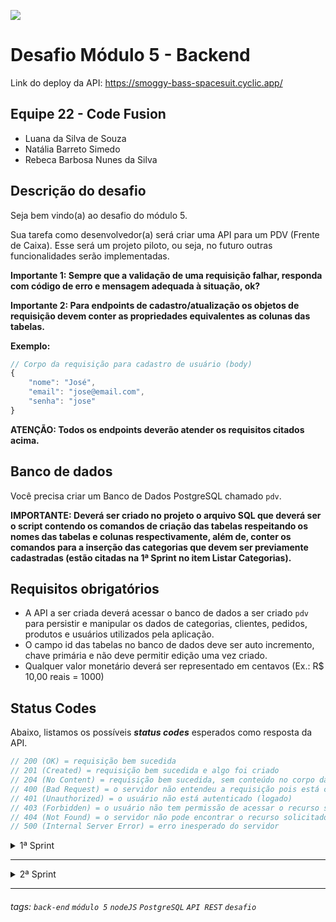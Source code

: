 ![](https://i.imgur.com/xG74tOh.png)

# Desafio Módulo 5 - Backend

Link do deploy da API: https://smoggy-bass-spacesuit.cyclic.app/

## Equipe 22 - Code Fusion

- Luana da Silva de Souza
- Natália Barreto Simedo
- Rebeca Barbosa Nunes da Silva

## Descrição do desafio

Seja bem vindo(a) ao desafio do módulo 5.

Sua tarefa como desenvolvedor(a) será criar uma API para um PDV (Frente de Caixa). Esse será um projeto piloto, ou seja, no futuro outras funcionalidades serão implementadas.

**Importante 1: Sempre que a validação de uma requisição falhar, responda com código de erro e mensagem adequada à situação, ok?**

**Importante 2: Para endpoints de cadastro/atualização os objetos de requisição devem conter as propriedades equivalentes as colunas das tabelas.**

**Exemplo:**

```javascript
// Corpo da requisição para cadastro de usuário (body)
{
    "nome": "José",
    "email": "jose@email.com",
    "senha": "jose"
}
```

**ATENÇÃO: Todos os endpoints deverão atender os requisitos citados acima.**

## **Banco de dados**

Você precisa criar um Banco de Dados PostgreSQL chamado `pdv`.

**IMPORTANTE: Deverá ser criado no projeto o arquivo SQL que deverá ser o script contendo os comandos de criação das tabelas respeitando os nomes das tabelas e colunas respectivamente, além de, conter os comandos para a inserção das categorias que devem ser previamente cadastradas (estão citadas na 1ª Sprint no item Listar Categorias).**

## **Requisitos obrigatórios**

- A API a ser criada deverá acessar o banco de dados a ser criado `pdv` para persistir e manipular os dados de categorias, clientes, pedidos, produtos e usuários utilizados pela aplicação.
- O campo id das tabelas no banco de dados deve ser auto incremento, chave primária e não deve permitir edição uma vez criado.
- Qualquer valor monetário deverá ser representado em centavos (Ex.: R$ 10,00 reais = 1000)

## **Status Codes**

Abaixo, listamos os possíveis **_status codes_** esperados como resposta da API.

```javascript
// 200 (OK) = requisição bem sucedida
// 201 (Created) = requisição bem sucedida e algo foi criado
// 204 (No Content) = requisição bem sucedida, sem conteúdo no corpo da resposta
// 400 (Bad Request) = o servidor não entendeu a requisição pois está com uma sintaxe/formato inválido
// 401 (Unauthorized) = o usuário não está autenticado (logado)
// 403 (Forbidden) = o usuário não tem permissão de acessar o recurso solicitado
// 404 (Not Found) = o servidor não pode encontrar o recurso solicitado
// 500 (Internal Server Error) = erro inesperado do servidor
```

<details>
<summary>1ª Sprint</summary>
<br>

<details>
<summary><b>Banco de Dados</b></summary>
<br>

Crie as seguintes tabelas e colunas abaixo:

**ATENÇÃO! Os nomes das tabelas e das colunas a serem criados devem seguir exatamente os nomes listados abaixo.**

- usuarios
  - id
  - nome
  - email (campo único)
  - senha
- categorias
  - id
  - descricao

</details>

<details>
<summary><b>Listar categorias</b></summary>

#### `GET` `/categoria`

Essa é a rota que será chamada quando o usuário quiser listar todas as categorias cadastradas.

As categorias a seguir precisam ser previamente cadastradas para que sejam listadas no endpoint de listagem das categorias.

## **Categorias**

- Informática
- Celulares
- Beleza e Perfumaria
- Mercado
- Livros e Papelaria
- Brinquedos
- Moda
- Bebê
- Games

### Requisição

Sem parâmetros de rota ou de query. Sem conteúdo no body da requisição.

### Resposta

Em caso de sucesso, todas as categorias cadastradas serão listadas.

```javascript
// HTTP Status 200
[
    {
        "id": 1,
        "descricao": "Informática"
    },
    {
        "id": 2,
        "descricao": "Celulares"
    }
]
```

</details>

<details>
<summary><b>Cadastrar usuário</b></summary>

#### `POST` `/usuario`

Essa é a rota que será utilizada para cadastrar um novo usuário no sistema.

### Requisição

Sem parâmetros de rota ou de query. O body da requisição deverá possuir um objeto com as propriedades: nome, email e senha.

```javascript
{
    "nome": "José",
    "email": "jose@email.com",
    "senha": "123456"
}
```

### Critérios de aceite:

    - Validar os campos obrigatórios:
        - nome
        - email
        - senha
    - A senha deve ser criptografada utilizando algum algoritmo de criptografia confiável.
    - O campo e-mail no banco de dados deve ser único para cada registro, não permitindo dois usuários possuírem o mesmo e-mail.

### Resposta

Em caso de sucesso, serão enviados no body da resposta todos os dados do usuário cadastrado, exceto a senha.

```javascript
// HTTP Status 201
{
    "id": 1,
    "nome": "José",
    "email": "jose@email.com"
}
```

Em caso de falha na validação, o body da resposta será um objeto com uma propriedade mensagem que possui como valor um texto explicando o motivo da falha.

```javascript
// HTTP Status 400
{
    "mensagem": "O campo nome é obrigatório."
}
```

```javascript
// HTTP Status 400
{
    "mensagem": "Já existe usuário cadastrado com o e-mail informado."
}
```

</details>

<details>
<summary><b>Efetuar login do usuário</b></summary>

#### `POST` `/login`

Essa é a rota que permite o usuário cadastrado realizar o login no sistema.

### Requisição

Sem parâmetros de rota ou de query. O body da requisição deverá possuir um objeto com as propriedades: email e senha.

```javascript
{
    "email": "jose@email.com",
    "senha": "123456"
}
```

### Critérios de aceite:

    - Validar se o e-mail e a senha estão corretos para o usuário em questão.
    - Gerar um token de autenticação para o usuário.

### Resposta

Em caso de sucesso, o body da resposta terá um objeto com a propriedade propriedade usuario contendo as informações do usuário autenticado, exceto a senha, e uma outra propriendade token que possui como valor o token de autenticação gerado.

```javascript
// HTTP Status 200
{
    "usuario": {
        "id": 1,
        "nome": "José",
        "email": "jose@email.com"
    },
    "token": "eyJhbGciOiJIUzI1NiIsInR5cCI6IkpXVCJ9.eyJpZCI6MiwiaWF0IjoxNjIzMjQ5NjIxLCJleHAiOjE2MjMyNzg0MjF9.KLR9t7m_JQJfpuRv9_8H2-XJ92TSjKhGPxJXVfX6wBI"
}
```

Em caso de falha na validação, o body da resposta será um objeto com uma propriedade mensagem que possui como valor um texto explicando o motivo da falha.

```javascript
// HTTP Status 400
{
    "mensagem": "Usuário e/ou senha inválido(s)."
}
```

```javascript
// HTTP Status 400
{
    "mensagem": "O campo senha é obrigatório."
}
```

</details>

---

## **ATENÇÃO**: Todas as funcionalidades (endpoints) a seguir, a partir desse ponto, deverão exigir o token de autenticação do usuário logado, recebendo no header com o formato Bearer Token. Portanto, em cada funcionalidade será necessário validar o token informado.

---

<details>
<summary><b>Detalhar perfil do usuário logado</b></summary>

#### `GET` `/usuario`

Essa é a rota que permite o usuário logado a visualizar os dados do seu próprio perfil, de acordo com a validação do token de autenticação.

### Requisição

Sem parâmetros de rota ou de query. Sem conteúdo no body da requisição.

### Resposta

Em caso de sucesso, serão enviados no body da resposta todos os dados do usuário cadastrado, exceto a senha.

```javascript
// HTTP Status 201
{
    "id": 1,
    "nome": "José",
    "email": "jose@email.com"
}
```

Em caso de falha na validação, o body da resposta será um objeto com uma propriedade mensagem que possui como valor um texto explicando o motivo da falha.

```javascript
// HTTP Status 401
{
    "mensagem": "Para acessar este recurso um token de autenticação válido deve ser enviado."
}
```

</details>

<details>
<summary><b>Editar perfil do usuário logado</b></summary>

#### `PUT` `/usuario`

Essa é a rota que permite o usuário logado atualizar informações de seu próprio cadastro, de acordo com a validação do token de autenticação.

### Requisição

Sem parâmetros de rota ou de query. O body da requisição deverá possuir um objeto com as propriedades: nome, email e senha.

```javascript
{
    "nome": "José",
    "email": "jose@email.com",
    "senha": "123456"
}
```

### Critérios de aceite:

    - Validar os campos obrigatórios:
        - nome
        - email
        - senha
    - A senha deve ser criptografada utilizando algum algoritmo de criptografia confiável.
    - O campo e-mail no banco de dados deve ser único para cada registro, não permitindo dois usuários possuírem o mesmo e-mail.

### Resposta

Em caso de sucesso, não será enviado conteúdo no body da resposta.

```javascript
// HTTP Status 204
```

Em caso de falha na validação, o body da resposta será um objeto com uma propriedade mensagem que possui como valor um texto explicando o motivo da falha.

```javascript
// HTTP Status 400
{
    "mensagem": "O campo senha é obrigatório."
}
```

```javascript
// HTTP Status 400
{
    "mensagem": "Já existe usuário cadastrado com o e-mail informado."
}
```

</details>

<details>
<summary><b>Efetuar deploy da aplicação</b></summary>
<br>

Fazer deploy do projeto e disponibilizar a URL.

</details>

</details>

---

<details>
<summary>2ª Sprint</summary>
<br>

<details>
<summary><b>Banco de Dados</b></summary>
<br>

Crie as seguintes tabelas e colunas abaixo:

**ATENÇÃO! Os nomes das tabelas e das colunas a serem criados devem seguir exatamente os nomes listados abaixo.**

- produtos
  - id
  - descricao
  - quantidade_estoque
  - valor
  - categoria_id
- clientes
  - id
  - nome
  - email (campo único)
  - cpf (campo único)
  - cep
  - rua
  - numero
  - bairro
  - cidade
  - estado

</details>

---

## **ATENÇÃO**: Todas as funcionalidades (endpoints) a seguir, a partir desse ponto, deverão exigir o token de autenticação do usuário logado, recebendo no header com o formato Bearer Token. Portanto, em cada funcionalidade será necessário validar o token informado.

---

<details>
<summary><b>Cadastrar Produto</b></summary>

#### `POST` `/produto`

Essa é a rota que permite o usuário logado cadastrar um novo produto no sistema.

### Requisição

Sem parâmetros de rota ou de query. O body da requisição deverá possuir um objeto com as propriedades: descricao, quantidade_estoque, valor e categoria_id.

```javascript
{
    "descricao": "Arroz",
    "quantidade_estoque": 5,
	"valor": 2000,
	"categoria_id": 4
}
```

### Critérios de aceite:

    -   Validar os campos obrigatórios:
        -   descricao
        -   quantidade_estoque
        -   valor
        -   categoria_id
    -   A categoria informada na qual o produto será vinculado deverá existir.

### Resposta

Em caso de sucesso, serão enviados no body da resposta todos os dados do produto cadastrado.

```javascript
// HTTP Status 201
{
	"id": 1,
	"descricao": "Arroz",
	"quantidade_estoque": 5,
	"valor": 2000,
	"categoria_id": 4
}
```

Em caso de falha na validação, o body da resposta será um objeto com uma propriedade mensagem que possui como valor um texto explicando o motivo da falha.

```javascript
// HTTP Status 400
{
	"mensagem": "O campo descricao é obrigatório."
}
```

```javascript
// HTTP Status 400
{
	"mensagem": "O campo quantidade_estoque deve ser um número inteiro."
}
```

```javascript
// HTTP Status 404
{
	"mensagem": "A categoria_id informada não foi encontrada."
}
```

</details>

<details>
<summary><b>Editar dados do produto</b></summary>

#### `PUT` `/produto/:id`

Essa é a rota que permite o usuário logado a atualizar as informações de um produto cadastrado.

### Requisição

Sem parâmetros do tipo query. O id do produto é enviado como parâmetro na rota. O body da requisição deverá possuir um objeto com as propriedades: descricao, quantidade_estoque, valor e categoria_id.

```javascript
{
    "descricao": "Arroz",
    "quantidade_estoque": 5,
	"valor": 2000,
	"categoria_id": 4
}
```

### Critérios de aceite:

    -   Validar se existe produto para o id enviado como parâmetro na rota.
    -   Validar os campos obrigatórios:
        -   descricao
        -   quantidade_estoque
        -   valor
        -   categoria_id
    -   A categoria informada na qual o produto será vinculado deverá existir.

### Resposta

Em caso de sucesso, não será enviado conteúdo no body da resposta.

```javascript
// HTTP Status 204
```

Em caso de falha na validação, o body da resposta será um objeto com uma propriedade mensagem que possui como valor um texto explicando o motivo da falha.

```javascript
// HTTP Status 404
{
	"mensagem": "Produto não encontrado."
}
```

```javascript
// HTTP Status 400
{
	"mensagem": "O campo valor não pode ser um número negativo."
}
```

</details>

<details>
<summary><b>Listar Produtos</b></summary>

#### `GET` `/produto`

Essa é a rota que será chamada quando o usuário logado quiser listar todos os produtos cadastrados.

Deveremos incluir um parâmetro do tipo query **categoria_id** para que seja possível consultar produtos por categorias, de modo, que serão filtrados de acordo com o id de uma categoria.

### Requisição

Sem parâmetros de rota e sem conteúdo no body na requisição. Pode ser passado um parâmetro do tipo query **categoria_id**. 

### Critérios de aceite:

    - Caso seja enviado o parâmetro do tipo query categoria_id, filtrar os produtos de acordo com a categoria, caso o id de categoria informada exista.
    - Caso não seja informado o parâmetro do tipo query categoria_id todos os produtos cadastrados deverão ser retornados.

### Resposta

Em caso de sucesso, serão enviados no body da resposta os produtos cadastrados.

```javascript
// HTTP Status 200
[
    {
	    "id": 1,
	    "descricao": "Arroz",
	    "quantidade_estoque": 5,
	    "valor": 2000,
	    "categoria_id": 4
    },
    {
        "id": 2,
	    "descricao": "Blusa azul",
	    "quantidade_estoque": 12,
	    "valor": 5890,
	    "categoria_id": 7
    }
]
```

Caso seja enviado como parâmetro do tipo query um id de categoria que não existe, será enviada uma mensagem de erro.

```javascript
// HTTP Status 404
{
    "mensagem": "O id de categoria informado não existe."
}
```

</details>

<details>
<summary><b>Detalhar Produto</b></summary>

#### `GET` `/produto/:id`

Essa é a rota que permite o usuário logado obter um de seus produtos cadastrados.

### Requisição

Sem parâmetros do tipo query e sem conteúdo no body da requisição. O id do produto é enviado como parâmetro na rota.

### Critérios de aceite:

    -   Validar se existe produto para o id enviado como parâmetro na rota.

### Resposta

Em caso de sucesso, serão enviados no body da resposta todos os dados do produto cadastrado.

```javascript
// HTTP Status 200
{
	"id": 1,
	"descricao": "Arroz",
	"quantidade_estoque": 5,
	"valor": 2000,
	"categoria_id": 4
}
```

Em caso de falha na validação, o body da resposta será um objeto com uma propriedade mensagem que possui como valor um texto explicando o motivo da falha.

```javascript
// HTTP Status 404
{
	"mensagem": "Produto não encontrado."
}
```

</details>

<details>
<summary><b>Excluir Produto por ID</b></summary>

#### `DELETE` `/produto/:id`

Essa é a rota que será chamada quando o usuário logado quiser excluir um de seus produtos cadastrados.

### Requisição

Sem parâmetros do tipo query e sem conteúdo no body da requisição. O id do produto é enviado como parâmetro na rota.

### Critérios de aceite:

    -   Validar se existe produto para o id enviado como parâmetro na rota.

### Resposta

Em caso de sucesso, não será enviada mensagem no body da resposta.

```javascript
// HTTP Status 204
```

Em caso de falha na validação, o body da resposta será um objeto com uma propriedade mensagem que possui como valor um texto explicando o motivo da falha.

```javascript
// HTTP Status 404
{
	"mensagem": "Produto não encontrado."
}
```

</details>

<details>
<summary><b>Cadastrar Cliente</b></summary>

#### `POST` `/cliente`

Essa é a rota que permite usuário logado cadastrar um novo cliente no sistema.

Critérios de aceite:

    -   Validar os campos obrigatórios:
        -   nome
        -   email
        -   cpf
    -   O campo e-mail no banco de dados deve ser único para cada registro, não permitindo dois clientes possuírem o mesmo e-mail.
    -   O campo cpf no banco de dados deve ser único para cada registro, não permitindo dois clientes possuírem o mesmo cpf.

</details>

<details>
<summary><b>Editar dados do cliente</b></summary>

#### `PUT` `/cliente/:id`

Essa é a rota que permite o usuário realizar atualização de um cliente cadastrado.

Critérios de aceite:

    -   Validar se existe cliente para o id enviado como parâmetro na rota.
    -   Validar os campos obrigatórios:
        -   nome
        -   email
        -   cpf
    -   O campo e-mail no banco de dados deve ser único para cada registro, não permitindo dois clientes possuírem o mesmo e-mail.
    -   O campo cpf no banco de dados deve ser único para cada registro, não permitindo dois clientes possuírem o mesmo cpf.

</details>

<details>
<summary><b>Listar Clientes</b></summary>

#### `GET` `/cliente`

Essa é a rota que será chamada quando o usuário logado quiser listar todos os clientes cadastrados.

</details>

<details>
<summary><b>Detalhar Cliente</b></summary>

#### `GET` `/cliente/:id`

Essa é a rota que será chamada quando o usuário logado quiser obter um de seus clientes cadastrados.

Critérios de aceite:

    -   Validar se existe cliente para o id enviado como parâmetro na rota.

</details>

</details>

---

###### tags: `back-end` `módulo 5` `nodeJS` `PostgreSQL` `API REST` `desafio`
